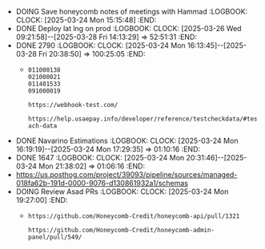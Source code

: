 - DOING Save honeycomb notes of meetings with Hammad
  :LOGBOOK:
  CLOCK: [2025-03-24 Mon 15:15:48]
  :END:
- DONE Deploy lat lng on prod
  :LOGBOOK:
  CLOCK: [2025-03-26 Wed 09:21:58]--[2025-03-28 Fri 14:13:29] =>  52:51:31
  :END:
- DONE 2790
  :LOGBOOK:
  CLOCK: [2025-03-24 Mon 16:13:45]--[2025-03-28 Fri 20:38:50] =>  100:25:05
  :END:
	- ```apl
	  011000138
	  021000021
	  011401533
	  091000019
	  
	  https://webhook-test.com/
	  
	  https://help.usaepay.info/developer/reference/testcheckdata/#test-ach-data
	  ```
- DONE Navarino Estimations
  :LOGBOOK:
  CLOCK: [2025-03-24 Mon 16:19:19]--[2025-03-24 Mon 17:29:35] =>  01:10:16
  :END:
- DONE 1647
  :LOGBOOK:
  CLOCK: [2025-03-24 Mon 20:31:46]--[2025-03-24 Mon 21:38:02] =>  01:06:16
  :END:
- https://us.posthog.com/project/39093/pipeline/sources/managed-018fa62b-191d-0000-9076-d130861932a1/schemas
- DOING Review Asad PRs
  :LOGBOOK:
  CLOCK: [2025-03-24 Mon 19:27:00]
  :END:
	- ```apl
	  https://github.com/Honeycomb-Credit/honeycomb-api/pull/1321
	  
	  https://github.com/Honeycomb-Credit/honeycomb-admin-panel/pull/549/
	  
	  ```